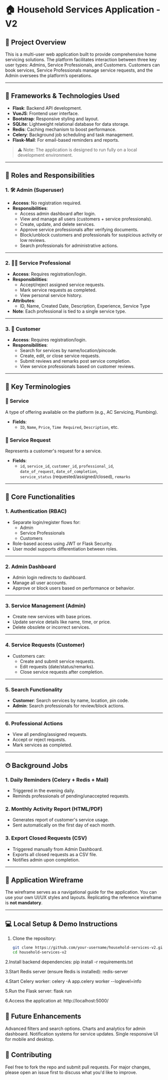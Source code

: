 # 🏠 Household Services Application - V2

## 📌 Project Overview

This is a multi-user web application built to provide comprehensive home servicing solutions. The platform facilitates interaction between three key user types: Admins, Service Professionals, and Customers. Customers can book services, Service Professionals manage service requests, and the Admin oversees the platform’s operations.

---

## 🧱 Frameworks & Technologies Used

- **Flask**: Backend API development.
- **VueJS**: Frontend user interface.
- **Bootstrap**: Responsive styling and layout.
- **SQLite**: Lightweight relational database for data storage.
- **Redis**: Caching mechanism to boost performance.
- **Celery**: Background job scheduling and task management.
- **Flask-Mail**: For email-based reminders and reports.

> ⚠️ Note: The application is designed to run fully on a local development environment.

---

## 👥 Roles and Responsibilities

### 1. 🛠️ Admin (Superuser)

- **Access**: No registration required.
- **Responsibilities**:
  - Access admin dashboard after login.
  - View and manage all users (customers + service professionals).
  - Create, update, and delete services.
  - Approve service professionals after verifying documents.
  - Block/unblock customers and professionals for suspicious activity or low reviews.
  - Search professionals for administrative actions.

---

### 2. 👨‍🔧 Service Professional

- **Access**: Requires registration/login.
- **Responsibilities**:
  - Accept/reject assigned service requests.
  - Mark service requests as completed.
  - View personal service history.
- **Attributes**:
  - ID, Name, Created Date, Description, Experience, Service Type
- **Note**: Each professional is tied to a single service type.

---

### 3. 👤 Customer

- **Access**: Requires registration/login.
- **Responsibilities**:
  - Search for services by name/location/pincode.
  - Create, edit, or close service requests.
  - Submit reviews and remarks post service completion.
  - View service professionals based on customer reviews.

---

## 🧾 Key Terminologies

### 🧰 Service

A type of offering available on the platform (e.g., AC Servicing, Plumbing).

- **Fields**:
  - `ID`, `Name`, `Price`, `Time Required`, `Description`, etc.

### 📝 Service Request

Represents a customer's request for a service.

- **Fields**:
  - `id`, `service_id`, `customer_id`, `professional_id`,  
    `date_of_request`, `date_of_completion`,  
    `service_status` (requested/assigned/closed), `remarks`

---

## 🔑 Core Functionalities

### 1. Authentication (RBAC)
- Separate login/register flows for:
  - Admin
  - Service Professionals
  - Customers
- Role-based access using JWT or Flask Security.
- User model supports differentiation between roles.

---

### 2. Admin Dashboard
- Admin login redirects to dashboard.
- Manage all user accounts.
- Approve or block users based on performance or behavior.

---

### 3. Service Management (Admin)
- Create new services with base prices.
- Update service details like name, time, or price.
- Delete obsolete or incorrect services.

---

### 4. Service Requests (Customer)
- Customers can:
  - Create and submit service requests.
  - Edit requests (date/status/remarks).
  - Close service requests after completion.

---

### 5. Search Functionality
- **Customer**: Search services by name, location, pin code.
- **Admin**: Search professionals for review/block actions.

---

### 6. Professional Actions
- View all pending/assigned requests.
- Accept or reject requests.
- Mark services as completed.

---

## ⏱ Background Jobs

### 1. Daily Reminders (Celery + Redis + Mail)
- Triggered in the evening daily.
- Reminds professionals of pending/unaccepted requests.

### 2. Monthly Activity Report (HTML/PDF)
- Generates report of customer's service usage.
- Sent automatically on the first day of each month.

### 3. Export Closed Requests (CSV)
- Triggered manually from Admin Dashboard.
- Exports all closed requests as a CSV file.
- Notifies admin upon completion.

---

## 📐 Application Wireframe

The wireframe serves as a navigational guide for the application. You can use your own UI/UX styles and layouts. Replicating the reference wireframe is **not mandatory**.

---

## 💻 Local Setup & Demo Instructions

1. Clone the repository:
   ```bash
   git clone https://github.com/your-username/household-services-v2.git
   cd household-services-v2
   
2.Install backend dependencies:
  pip install -r requirements.txt

3.Start Redis server (ensure Redis is installed):
  redis-server

4.Start Celery worker:
  celery -A app.celery worker --loglevel=info

5.Run the Flask server:
  flask run

6.Access the application at:
  http://localhost:5000/
  
 ## 🚀 Future Enhancements
Advanced filters and search options.
Charts and analytics for admin dashboard.
Notification systems for service updates.
Single responsive UI for mobile and desktop.

## 🤝 Contributing
Feel free to fork the repo and submit pull requests. For major changes, please open an issue first to discuss what you'd like to improve.

